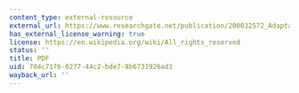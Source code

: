 ```yaml
---
content_type: external-resource
external_url: https://www.researchgate.net/publication/200032572_Adaptation_to_Climate_Change_in_the_Developing_World
has_external_license_warning: true
license: https://en.wikipedia.org/wiki/All_rights_reserved
status: ''
title: PDF
uid: 704c7176-0277-44c2-bde7-8b6731926ad3
wayback_url: ''
---
```

